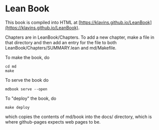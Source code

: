 # Lean Book

This book is compiled into HTML at [https://klavins.github.io/LeanBook](https://klavins.github.io/LeanBook). 

Chapters are in LeanBook/Chapters. To add a new chapter, make a file in that directory and then add an entry for the file to both LeanBook/Chapters/SUMMARY.lean and md/Makefile. 

To make the book, do
```
cd md
make
```

To serve the book do
```
mdbook serve --open
```

To "deploy" the book, do
```
make deploy
```
which copies the contents of md/book into the docs/ directory, which is where github-pages expects web pages to be. 